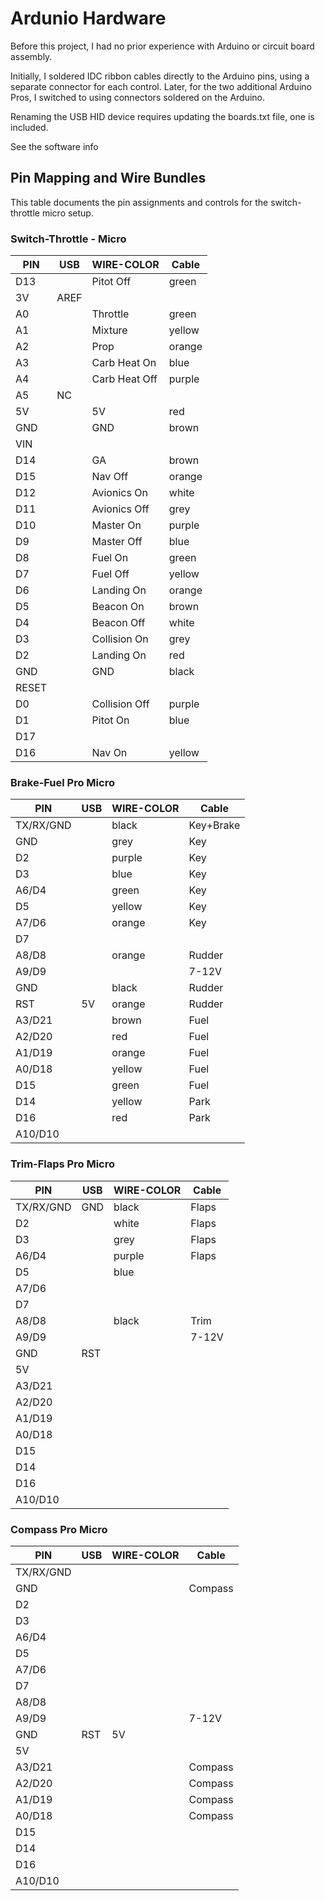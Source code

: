 # Ardunio Hardware

Before this project, I had no prior experience with Arduino or circuit board assembly.  

Initially, I soldered IDC ribbon cables directly to the Arduino pins, using a separate connector for each control. Later, for the two additional Arduino Pros, I switched to using connectors soldered on the Arduino.

Renaming the USB HID device requires updating the boards.txt file, one is included.

See the software info

## Pin Mapping and Wire Bundles

This table documents the pin assignments and controls for the switch-throttle micro setup.

### Switch-Throttle - Micro

| PIN | USB | WIRE-COLOR     | Cable    |
|-----|-----|----------------|----------|
| D13  |     | Pitot Off      | green    |
| 3V   | AREF|                |          |
| A0   |     | Throttle       | green    |
| A1   |     | Mixture        | yellow   |
| A2   |     | Prop           | orange   |
| A3   |     | Carb Heat On   | blue     |
| A4   |     | Carb Heat Off  | purple   |
| A5   | NC  |                |          |
| 5V   |     | 5V             | red      |
| GND  |     | GND            | brown    |
| VIN  |     |                |          |
| D14  |     | GA             | brown    |
| D15  |     | Nav Off        | orange   |
| D12  |     | Avionics On    | white    |
| D11  |     | Avionics Off   | grey     |
| D10  |     | Master On      | purple   |
| D9   |     | Master Off     | blue     |
| D8   |     | Fuel On        | green    |
| D7   |     | Fuel Off       | yellow   |
| D6   |     | Landing On     | orange   |
| D5   |     | Beacon On      | brown    |
| D4   |     | Beacon Off     | white    |
| D3   |     | Collision On   | grey     |
| D2   |     | Landing On     | red      |
| GND  |     | GND            | black    |
| RESET|     |                |          |
| D0   |     | Collision Off  | purple   |
| D1   |     | Pitot On       | blue     |
| D17  |     |                |          |
| D16  |     | Nav On         | yellow   |


### Brake-Fuel Pro Micro

| PIN     | USB | WIRE-COLOR     | Cable    |
|---------|-----|----------------|----------|
| TX/RX/GND|     | black          | Key+Brake|
| GND     |     | grey           | Key      |
| D2      |     | purple         | Key      |
| D3      |     | blue           | Key      |
| A6/D4   |     | green          | Key      |
| D5      |     | yellow         | Key      |
| A7/D6   |     | orange         | Key      |
| D7      |     |                |          |
| A8/D8   |     | orange         | Rudder   |
| A9/D9   |     |                | 7-12V    |
| GND     |     | black          | Rudder   |
| RST     | 5V  | orange         | Rudder   |
| A3/D21  |     | brown          | Fuel     |
| A2/D20  |     | red            | Fuel     |
| A1/D19  |     | orange         | Fuel     |
| A0/D18  |     | yellow         | Fuel     |
| D15     |     | green          | Fuel     |
| D14     |     | yellow         | Park     |
| D16     |     | red            | Park     |
| A10/D10 |     |                |          |


### Trim-Flaps Pro Micro

| PIN     | USB | WIRE-COLOR     | Cable    |
|---------|-----|----------------|----------|
| TX/RX/GND| GND | black          | Flaps    | 
| D2      |     | white          | Flaps    |
| D3      |     | grey           | Flaps    |
| A6/D4   |     | purple         | Flaps    |
| D5      |     | blue           |          |
| A7/D6   |     |                |          |
| D7      |     |                |          |
| A8/D8   |     | black          | Trim     |
| A9/D9   |     |                | 7-12V    |
| GND     | RST |                |          |
| 5V      |     |                |          |
| A3/D21  |     |                |          |
| A2/D20  |     |                |          |
| A1/D19  |     |                |          |
| A0/D18  |     |                |          |
| D15     |     |                |          |
| D14     |     |                |          |
| D16     |     |                |          |
| A10/D10 |     |                |          |


### Compass Pro Micro

| PIN     | USB | WIRE-COLOR     | Cable    |
|---------|-----|----------------|----------|
| TX/RX/GND|     |                |          |
| GND     |     |                | Compass  |
| D2      |     |                |          |
| D3      |     |                |          |
| A6/D4   |     |                |          |
| D5      |     |                |          |
| A7/D6   |     |                |          |
| D7      |     |                |          |
| A8/D8   |     |                |          |
| A9/D9   |     |                | 7-12V    |
| GND     | RST | 5V             |          |
| 5V      |     |                |          |
| A3/D21  |     |                | Compass  |
| A2/D20  |     |                | Compass  |
| A1/D19  |     |                | Compass  |
| A0/D18  |     |                | Compass  |
| D15     |     |                |          |
| D14     |     |                |          |
| D16     |     |                |          |
| A10/D10 |     |                |          |
